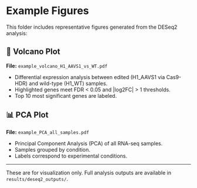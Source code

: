 # Example Figures

This folder includes representative figures generated from the DESeq2 analysis:

## 🔬 Volcano Plot

**File:** `example_volcano_H1_AAVS1_vs_WT.pdf`

- Differential expression analysis between edited (H1_AAVS1 via Cas9-HDR) and wild-type (H1_WT) samples.
- Highlighted genes meet FDR < 0.05 and |log2FC| > 1 thresholds.
- Top 10 most significant genes are labeled.

## 📊 PCA Plot

**File:** `example_PCA_all_samples.pdf`

- Principal Component Analysis (PCA) of all RNA-seq samples.
- Samples grouped by condition.
- Labels correspond to experimental conditions.

---

These are for visualization only. Full analysis outputs are available in `results/deseq2_outputs/`.
